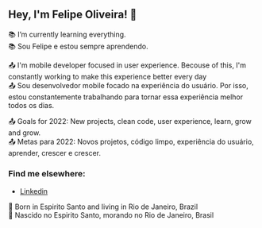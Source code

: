 ## Hey, I'm Felipe Oliveira! 👋

:books: I’m currently learning everything. <br>
:books: Sou Felipe e estou sempre aprendendo.

:outbox_tray: I'm mobile developer focused in user experience. Becouse of this, I'm constantly working to make this experience better every day <br>
:outbox_tray: Sou desenvolvedor mobile focado na experiência do usuário. Por isso, estou constantemente trabalhando para tornar essa experiência melhor todos os dias.

:outbox_tray: Goals for 2022: New projects, clean code, user experience, learn, grow and grow. <br>
:outbox_tray: Metas para 2022: Novos projetos, código limpo, experiência do usuário, aprender, crescer e crescer.

### Find me elsewhere:
- <a href="https://www.linkedin.com/in/fdocs/" target="_blank">Linkedin</a> <img src="https://raw.githubusercontent.com/TheDudeThatCode/TheDudeThatCode/db8f1cbd38ac0ae2a08f36f961096dbd59a02393/Assets/Linkedin.svg" height="15" width="15"> 

:house_with_garden: Born in Espirito Santo and living in Rio de Janeiro, Brazil <br>
:house_with_garden: Nascido no Espirito Santo, morando no Rio de Janeiro, Brasil

